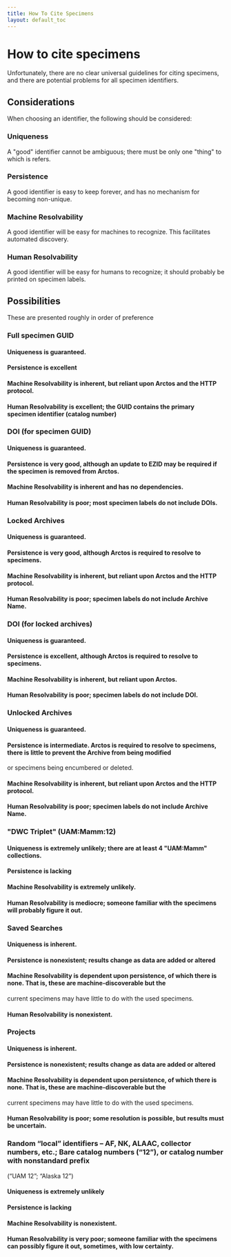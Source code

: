 ```yaml
---
title: How To Cite Specimens
layout: default_toc
---
```


# How to cite specimens

Unfortunately, there are no clear universal guidelines for citing specimens, and there are potential problems for all specimen identifiers. 

## Considerations 

When choosing an identifier, the following should be considered:

### Uniqueness

A "good" identifier cannot be ambiguous; there must be only one "thing" to which is refers.

### Persistence

A good identifier is easy to keep forever, and has no mechanism for becoming non-unique.

### Machine Resolvability

A good identifier will be easy for machines to recognize. This facilitates automated discovery.

### Human Resolvability

A good identifier  will be easy for humans to recognize; it should probably be printed on specimen labels.


## Possibilities

These are presented roughly in order of preference

### Full specimen GUID

#### Uniqueness is guaranteed.
#### Persistence is excellent
#### Machine Resolvability is inherent, but reliant upon Arctos and the HTTP protocol. 
#### Human Resolvability is excellent; the GUID contains the primary specimen identifier (catalog number)


### DOI (for specimen GUID)


#### Uniqueness is guaranteed.
#### Persistence is very good, although an update to EZID may be required if the specimen is removed from Arctos.
#### Machine Resolvability is inherent and has no dependencies.
#### Human Resolvability is poor; most specimen labels do not include DOIs.

### Locked Archives

#### Uniqueness is guaranteed.
#### Persistence is very good, although Arctos is required to resolve to specimens.
#### Machine Resolvability is inherent, but reliant upon Arctos and the HTTP protocol. 
#### Human Resolvability is poor; specimen labels do not include Archive Name.

### DOI (for locked archives)

#### Uniqueness is guaranteed.
#### Persistence is excellent, although Arctos is required to resolve to specimens.
#### Machine Resolvability is inherent, but reliant upon Arctos. 
#### Human Resolvability is poor; specimen labels do not include DOI.


### Unlocked Archives

#### Uniqueness is guaranteed.
#### Persistence is intermediate. Arctos is required to resolve to specimens, there is little to prevent the Archive from being modified
or specimens being encumbered or deleted.
#### Machine Resolvability is inherent, but reliant upon Arctos and the HTTP protocol. 
#### Human Resolvability is poor; specimen labels do not include Archive Name.

### "DWC Triplet" (UAM:Mamm:12)


#### Uniqueness is extremely unlikely; there are at least 4 "UAM:Mamm" collections.
#### Persistence is lacking
#### Machine Resolvability is extremely unlikely. 
#### Human Resolvability is mediocre; someone familiar with the specimens will probably figure it out.


### Saved Searches

#### Uniqueness is inherent.
#### Persistence is nonexistent; results change as data are added or altered
#### Machine Resolvability is dependent upon persistence, of which there is none. That is, these are machine-discoverable but the 
current specimens may have little to do with the used specimens. 
#### Human Resolvability is nonexistent.

### Projects

#### Uniqueness is inherent.
#### Persistence is nonexistent; results change as data are added or altered
#### Machine Resolvability is dependent upon persistence, of which there is none. That is, these are machine-discoverable but the 
current specimens may have little to do with the used specimens. 
#### Human Resolvability is poor; some resolution is possible, but results must be uncertain.


### Random “local” identifiers – AF, NK, ALAAC, collector numbers, etc.; Bare catalog numbers (“12”), or catalog number with nonstandard prefix
 (“UAM 12”; “Alaska 12”)
 
 
#### Uniqueness is extremely unlikely
#### Persistence is lacking
#### Machine Resolvability is nonexistent. 
#### Human Resolvability is very poor; someone familiar with the specimens can possibly figure it out, sometimes, with low certainty.